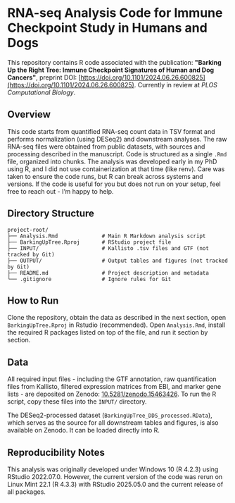 # RNA-seq Analysis Code for Immune Checkpoint Study in Humans and Dogs

This repository contains R code associated with the publication: **"Barking Up the Right Tree: Immune Checkpoint Signatures of Human and Dog Cancers"**, preprint DOI: [https://doi.org/10.1101/2024.06.26.600825](https://doi.org/10.1101/2024.06.26.600825). Currently in review at *PLOS Computational Biology*.

## Overview

This code starts from quantified RNA-seq count data in TSV format and performs normalization (using DESeq2) and downstream analyses. The raw RNA-seq files were obtained from public datasets, with sources and processing described in the manuscript. Code is structured as a single `.Rmd` file, organized into chunks. The analysis was developed early in my PhD using R, and I did not use containerization at that time (like renv). Care was taken to ensure the code runs, but R can break across systems and versions. If the code is useful for you but does not run on your setup, feel free to reach out - I’m happy to help.

## Directory Structure

```
project-root/
├── Analysis.Rmd              # Main R Markdown analysis script
├── BarkingUpTree.Rproj       # RStudio project file
├── INPUT/                    # Kallisto .tsv files and GTF (not tracked by Git)
├── OUTPUT/                   # Output tables and figures (not tracked by Git)
├── README.md                 # Project description and metadata
└── .gitignore                # Ignore rules for Git
```

## How to Run

Clone the repository, obtain the data as described in the next section, open `BarkingUpTree.Rproj` in Rstudio (recommended). Open `Analysis.Rmd`, install the required R packages listed on top of the file, and run it section by section.

## Data

All required input files - including the GTF annotation, raw quantification files from Kallisto, filtered expression matrices from EBI, and marker gene lists - are deposited on Zenodo: [10.5281/zenodo.15463426](https://doi.org/10.5281/zenodo.15463426). To run the R script, copy these files into the `INPUT/` directory.

The DESeq2-processed dataset (`BarkingUpTree_DDS_processed.RData`), which serves as the source for all downstream tables and figures, is also available on Zenodo. It can be loaded directly into R.


## Reproducibility Notes

This analysis was originally developed under Windows 10 (R 4.2.3) using RStudio 2022.07.0. However, the current version of the code was rerun on Linux Mint 22.1 (R 4.3.3) with RStudio 2025.05.0 and the current release of all packages.
